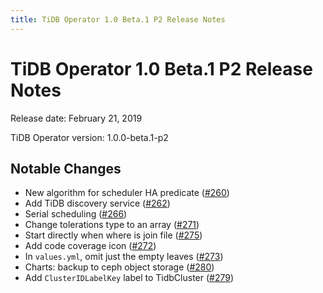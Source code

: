 ```yaml
---
title: TiDB Operator 1.0 Beta.1 P2 Release Notes
---
```


# TiDB Operator 1.0 Beta.1 P2 Release Notes

Release date: February 21, 2019

TiDB Operator version: 1.0.0-beta.1-p2

## Notable Changes

- New algorithm for scheduler HA predicate ([#260](https://github.com/pingcap/tidb-operator/pull/260))
- Add TiDB discovery service ([#262](https://github.com/pingcap/tidb-operator/pull/262))
- Serial scheduling ([#266](https://github.com/pingcap/tidb-operator/pull/266))
- Change tolerations type to an array ([#271](https://github.com/pingcap/tidb-operator/pull/271))
- Start directly when where is join file ([#275](https://github.com/pingcap/tidb-operator/pull/275))
- Add code coverage icon ([#272](https://github.com/pingcap/tidb-operator/pull/272))
- In `values.yml`, omit just the empty leaves ([#273](https://github.com/pingcap/tidb-operator/pull/273))
- Charts: backup to ceph object storage ([#280](https://github.com/pingcap/tidb-operator/pull/280))
- Add `ClusterIDLabelKey` label to TidbCluster ([#279](https://github.com/pingcap/tidb-operator/pull/279))

